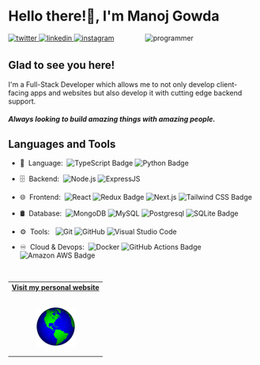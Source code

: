 <p align="left">  
  <h1 align="left">Hello there!👋, I'm Manoj Gowda</h1>
</p>
<img align="right" width="45%" alt="programmer" src="https://github.com/mj-gowda/mj-gowda/blob/main/images/banner.jpeg?raw=true">

<p align="left">  
  <a href="https://twitter.com/nemesis_manoj" target="_blank">
  <img src=https://img.shields.io/badge/twitter-%2300acee.svg?&style=for-the-badge&logo=twitter&logoColor=white alt=twitter style="margin-bottom: 5px;" />
  </a>
  <a href="https://linkedin.com/in/manoj-gowda-h-s" target="_blank">
  <img src=https://img.shields.io/badge/linkedin-%231E77B5.svg?&style=for-the-badge&logo=linkedin&logoColor=white alt=linkedin style="margin-bottom: 5px;" />
  </a>
  <a href="https://instagram.com/ayusshrathore" target="_blank">
  <img src=https://img.shields.io/badge/Website-E4405F?style=for-the-badge&logo=instagram&logoColor=white alt=instagram style="margin-bottom: 5px;" />
  </a> 
</p>
  

## Glad to see you here!  
<p style="margin-right: 10px;" >
  I'm a Full-Stack Developer which allows me to not only develop client-facing apps and websites but also develop it with cutting edge backend support.<br>
  <h5>Always looking to build amazing things with amazing people.</h5>
  
</p>


## Languages and Tools 

- 📜 &nbsp;Language:&nbsp;
  ![TypeScript Badge](https://img.shields.io/badge/TypeScript-3178C6?logo=typescript&logoColor=fff&style=flat)
  ![Python Badge](https://img.shields.io/badge/Python-3776AB?logo=python&logoColor=fff&style=flat)
- 🗄 &nbsp;Backend:&nbsp;
  ![Node.js](https://img.shields.io/badge/-Node.js-0A1A2F?style=flat&logo=node.js)
  ![ExpressJS](https://img.shields.io/badge/-ExpressJS-0A1A2F?style=flat&logo=express&logoColor=blue)
- 🌐 &nbsp;Frontend:&nbsp;
  ![React](https://img.shields.io/badge/-React-0A1A2F?style=flat&logo=react)
  ![Redux Badge](https://img.shields.io/badge/Redux-764ABC?logo=redux&logoColor=fff&style=flat)
  ![Next.js](https://img.shields.io/badge/-Next.js-0A1A2F?style=flat&logo=next.js)
  ![Tailwind CSS Badge](https://img.shields.io/badge/Tailwind%20CSS-06B6D4?logo=tailwindcss&logoColor=fff&style=flat)
- 🛢 &nbsp;Database:&nbsp;
  ![MongoDB](https://img.shields.io/badge/-MongoDB-0A1A2F?style=flat&logo=mongodb)
  ![MySQL](https://img.shields.io/badge/-MySQL-0A1A2F?style=flat&logo=mysql&logoColor=00d8fd)
  ![Postgresql](https://img.shields.io/badge/-Postgresql-0A1A2F?style=flat&logo=postgresql)
  ![SQLite Badge](https://img.shields.io/badge/SQLite-003B57?logo=sqlite&logoColor=fff&style=flat)
- ⚙️ &nbsp;Tools: &nbsp;
  ![Git](https://img.shields.io/badge/-Git-0A1A2F?style=flat&logo=git)
  ![GitHub](https://img.shields.io/badge/-GitHub-0A1A2F?style=flat&logo=github)
  ![Visual Studio Code](https://img.shields.io/badge/-Visual%20Studio%20Code-0A1A2F?style=flat&logo=visual-studio-code&logoColor=007ACC)
  
- ♾️ &nbsp;Cloud & Devops:&nbsp;
  ![Docker](https://img.shields.io/badge/-Docker-0A1A2F?style=flat&logo=docker&logoColor=blue)
  ![GitHub Actions Badge](https://img.shields.io/badge/GitHub%20Actions-2088FF?logo=githubactions&logoColor=fff&style=flat)
  ![Amazon AWS Badge](https://img.shields.io/badge/Amazon%20AWS-232F3E?logo=amazonaws&logoColor=fff&style=flat)
<br/>


<table width="100%" align="center">
<tr>
<td align="center">
<a href="https://manoj-gowda.vercel.app">
<strong>Visit my personal website </strong>
<br />
<br />

<p>
<img alt="Globe" height="80" src="images/globe.gif">
</a>
</p>

</td>

</p>
